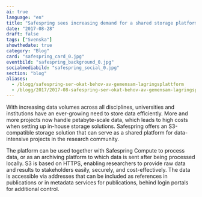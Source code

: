 ```yaml
---
ai: true
language: "en"
title: "Safespring sees increasing demand for a shared storage platform"
date: "2017-08-28"
draft: false
tags: ["Svenska"]
showthedate: true
category: "Blog"
card: "safespring_card_0.jpg"
eventbild: "safespring_background_0.jpg"
socialmediabild: "safespring_social_0.jpg"
section: "blog"
aliases:
  - /blogg/safespring-ser-okat-behov-av-gemensam-lagringsplattform
  - /blogg/2017/2017-08-safespring-ser-okat-behov-av-gemensam-lagringsplattform/
---
```


With increasing data volumes across all disciplines, universities and institutions have an ever-growing need to store data efficiently. More and more projects now handle petabyte-scale data, which leads to high costs when setting up in-house storage solutions. Safespring offers an S3-compatible storage solution that can serve as a shared platform for data-intensive projects in the research community.

The platform can be used together with Safespring Compute to process data, or as an archiving platform to which data is sent after being processed locally. S3 is based on HTTPS, enabling researchers to provide raw data and results to stakeholders easily, securely, and cost-effectively. The data is accessible via addresses that can be included as references in publications or in metadata services for publications, behind login portals for additional control.
